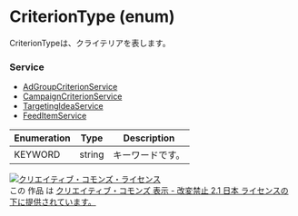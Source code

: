 # CriterionType (enum)
CriterionTypeは、クライテリアを表します。

### Service
+ [AdGroupCriterionService](../services/AdGroupCriterionService.md)
+ [CampaignCriterionService](../services/CampaignCriterionService.md)
+ [TargetingIdeaService](../services/TargetingIdeaService.md)
+ [FeedItemService](../services/FeedItemService.md)

| Enumeration | Type | Description | 
|---|---|---|
| KEYWORD| string| キーワードです。 |

<a rel="license" href="http://creativecommons.org/licenses/by-nd/2.1/jp/"><img alt="クリエイティブ・コモンズ・ライセンス" style="border-width:0" src="https://i.creativecommons.org/l/by-nd/2.1/jp/88x31.png" /></a><br />この 作品 は <a rel="license" href="http://creativecommons.org/licenses/by-nd/2.1/jp/">クリエイティブ・コモンズ 表示 - 改変禁止 2.1 日本 ライセンスの下に提供されています。</a>
